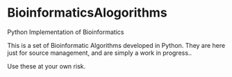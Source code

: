 # BioinformaticsAlogorithms
Python Implementation of Bioinformatics

This is a set of Bioinformatic Algorithms developed in Python. They are here just for source management, and are simply a work in progress..

Use these at your own risk.

